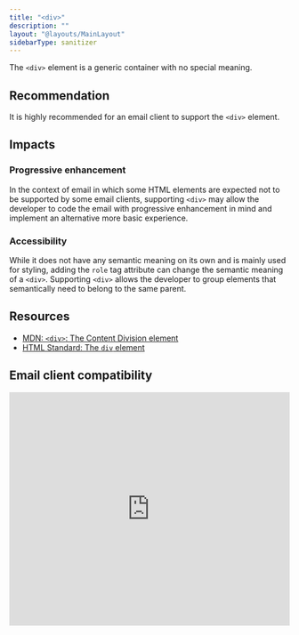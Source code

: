 ```yaml
---
title: "<div>"
description: ""
layout: "@layouts/MainLayout"
sidebarType: sanitizer
---
```


The `<div>` element is a generic container with no special meaning.

## Recommendation

It is highly recommended for an email client to support the `<div>` element. 


## Impacts

### Progressive enhancement

In the context of email in which some HTML elements are expected not to be supported by some email clients, supporting `<div>` may allow the developer to code the email with progressive enhancement in mind and implement an alternative more basic experience.

### Accessibility

While it does not have any semantic meaning on its own and is mainly used for styling, adding the `role` tag attribute can change the semantic meaning of a `<div>`. Supporting `<div>` allows the developer to group elements that semantically need to belong to the same parent.


## Resources

- [MDN: `<div>`: The Content Division element](https://developer.mozilla.org/en-US/docs/Web/HTML/Element/div)
- [HTML Standard: The `div` element](https://html.spec.whatwg.org/multipage/grouping-content.html#the-div-element)


## Email client compatibility

<iframe title="Can I email… &lt;div&gt; element" src="https://embed.caniemail.com/html-div/" width="640" height="420" style="width:100%; max-width:40rem; height:26.25rem; border:none;" loading="lazy"></iframe>